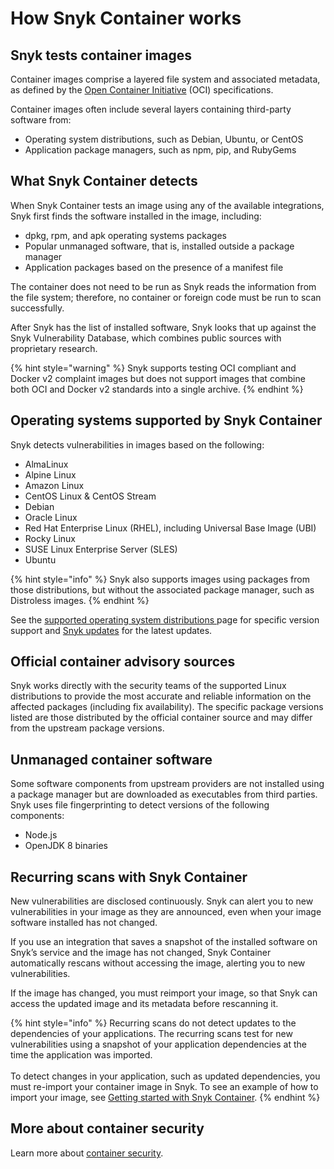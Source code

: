 # How Snyk Container works

## Snyk tests container images

Container images comprise a layered file system and associated metadata, as defined by the [Open Container Initiative](https://opencontainers.org) (OCI) specifications.

Container images often include several layers containing third-party software from:

* Operating system distributions, such as Debian, Ubuntu, or CentOS
* Application package managers, such as npm, pip, and RubyGems

## What Snyk Container detects

When Snyk Container tests an image using any of the available integrations, Snyk first finds the software installed in the image, including:

* dpkg, rpm, and apk operating systems packages
* Popular unmanaged software, that is, installed outside a package manager
* Application packages based on the presence of a manifest file

The container does not need to be run as Snyk reads the information from the file system; therefore, no container or foreign code must be run to scan successfully.

After Snyk has the list of installed software, Snyk looks that up against the Snyk Vulnerability Database, which combines public sources with proprietary research.

{% hint style="warning" %}
Snyk supports testing OCI compliant and Docker v2 complaint images but does not support images that combine both OCI and Docker v2 standards into a single archive.
{% endhint %}

## Operating systems supported by Snyk Container

Snyk detects vulnerabilities in images based on the following:

* AlmaLinux
* Alpine Linux
* Amazon Linux
* CentOS Linux & CentOS Stream
* Debian
* Oracle Linux
* Red Hat Enterprise Linux (RHEL), including Universal Base Image (UBI)
* Rocky Linux
* SUSE Linux Enterprise Server (SLES)
* Ubuntu

{% hint style="info" %}
Snyk also supports images using packages from those distributions, but without the associated package manager, such as Distroless images.
{% endhint %}

See the [supported operating system distributions ](supported-operating-system-distributions.md)page for specific version support and  [Snyk updates](https://updates.snyk.io) for the latest updates.

## Official container advisory sources

Snyk works directly with the security teams of the supported Linux distributions to provide the most accurate and reliable information on the affected packages (including fix availability). The specific package versions listed are those distributed by the official container source and may differ from the upstream package versions.

## Unmanaged container software

Some software components from upstream providers are not installed using a package manager but are downloaded as executables from third parties. Snyk uses file fingerprinting to detect versions of the following components:

* Node.js
* OpenJDK 8 binaries

## Recurring scans with Snyk Container

New vulnerabilities are disclosed continuously. Snyk can alert you to new vulnerabilities in your image as they are announced, even when your image software installed has not changed.

If you use an integration that saves a snapshot of the installed software on Snyk’s service and the image has not changed, Snyk Container automatically rescans without accessing the image, alerting you to new vulnerabilities.

If the image has changed, you must reimport your image, so that Snyk can access the updated image and its metadata before rescanning it.&#x20;

{% hint style="info" %}
Recurring scans do not detect updates to the dependencies of your applications. The recurring scans test for new vulnerabilities using a snapshot of your application dependencies at the time the application was imported.\
\
To detect changes in your application, such as updated dependencies, you must re-import your container image in Snyk. To see an example of how to import your image, see [Getting started with Snyk Container](../getting-started-with-snyk-container.md).
{% endhint %}

## More about container security

Learn more about [container security](https://snyk.io/learn/container-security/).

